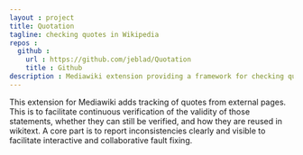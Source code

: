 ```yaml
---
layout : project
title: Quotation
tagline: checking quotes in Wikipedia
repos :
  github :
    url : https://github.com/jeblad/Quotation
    title : Github
description : Mediawiki extension providing a framework for checking quotes in a wiki.
---
```


This extension for Mediawiki adds tracking of quotes from external pages. This is to facilitate continuous verification of the validity of those statements, whether they can still be verified, and how they are reused in wikitext. A core part is to report inconsistencies clearly and visible to facilitate interactive and collaborative fault fixing.